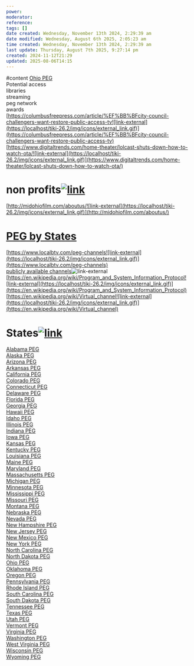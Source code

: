 ```yaml
---
power: 
moderator: 
reference: 
tags: []
date created: Wednesday, November 13th 2024, 2:29:39 am
date modified: Wednesday, August 6th 2025, 2:05:23 am
time created: Wednesday, November 13th 2024, 2:29:39 am
last update: Thursday, August 7th 2025, 9:27:14 pm
created: 2024-11-12T21:29
updated: 2025-08-06T14:15
---
```

#content 
[Ohio PEG](https://localhost/tiki-26.2/tiki-index.php?page=Ohio-PEG "Ohio PEG")  
Potential access  
libraries  
streaming  
peg network  
awards  
[https://columbusfreepress.com/article/%EF%BB%BFcity-council-challengers-want-restore-public-access-tv![link-external](https://localhost/tiki-26.2/img/icons/external_link.gif)](https://columbusfreepress.com/article/%EF%BB%BFcity-council-challengers-want-restore-public-access-tv)  
[https://www.digitaltrends.com/home-theater/lolcast-shuts-down-how-to-watch-ota/![link-external](https://localhost/tiki-26.2/img/icons/external_link.gif)](https://www.digitaltrends.com/home-theater/lolcast-shuts-down-how-to-watch-ota/)

# non profits[![link](https://localhost/tiki-26.2/img/icons/link.png)](https://localhost/tiki-26.2/tiki-index.php?page=Ohio-Organization#non_profits)

[http://midohiofilm.com/aboutus/![link-external](https://localhost/tiki-26.2/img/icons/external_link.gif)](http://midohiofilm.com/aboutus/)

# [PEG by States](https://localhost/tiki-26.2/tiki-index.php?page=PEG-by-States "refresh")

[https://www.localbtv.com/peg-channels![link-external](https://localhost/tiki-26.2/img/icons/external_link.gif)](https://www.localbtv.com/peg-channels)  
[publicly available channels](https://apts.org/stations/find-your-public-tv-station#ohio "External link")![link-external](https://localhost/tiki-26.2/img/icons/external_link.gif)  
[https://en.wikipedia.org/wiki/Program_and_System_Information_Protocol![link-external](https://localhost/tiki-26.2/img/icons/external_link.gif)](https://en.wikipedia.org/wiki/Program_and_System_Information_Protocol)  
[https://en.wikipedia.org/wiki/Virtual_channel![link-external](https://localhost/tiki-26.2/img/icons/external_link.gif)](https://en.wikipedia.org/wiki/Virtual_channel)

# States[![link](https://localhost/tiki-26.2/img/icons/link.png)](https://localhost/tiki-26.2/tiki-index.php?page=PEG-by-States#States)

[Alabama PEG](https://localhost/tiki-26.2/tiki-editpage.php?page=Alabama+PEG)  
[Alaska PEG](https://localhost/tiki-26.2/tiki-editpage.php?page=Alaska+PEG)  
[Arizona PEG](https://localhost/tiki-26.2/tiki-editpage.php?page=Arizona+PEG)  
[Arkansas PEG](https://localhost/tiki-26.2/tiki-editpage.php?page=Arkansas+PEG)  
[California PEG](https://localhost/tiki-26.2/tiki-editpage.php?page=California+PEG)  
[Colorado PEG](https://localhost/tiki-26.2/tiki-editpage.php?page=Colorado+PEG)  
[Connecticut PEG](https://localhost/tiki-26.2/tiki-editpage.php?page=Connecticut+PEG)  
[Delaware PEG](https://localhost/tiki-26.2/tiki-editpage.php?page=Delaware+PEG)  
[Florida PEG](https://localhost/tiki-26.2/tiki-editpage.php?page=Florida+PEG)  
[Georgia PEG](https://localhost/tiki-26.2/tiki-editpage.php?page=Georgia+PEG)  
[Hawaii PEG](https://localhost/tiki-26.2/tiki-editpage.php?page=Hawaii+PEG)  
[Idaho PEG](https://localhost/tiki-26.2/tiki-editpage.php?page=Idaho+PEG)  
[Illinois PEG](https://localhost/tiki-26.2/tiki-editpage.php?page=Illinois+PEG)  
[Indiana PEG](https://localhost/tiki-26.2/tiki-editpage.php?page=Indiana+PEG)  
[Iowa PEG](https://localhost/tiki-26.2/tiki-editpage.php?page=Iowa+PEG)  
[Kansas PEG](https://localhost/tiki-26.2/tiki-editpage.php?page=Kansas+PEG)  
[Kentucky PEG](https://localhost/tiki-26.2/tiki-editpage.php?page=Kentucky+PEG)  
[Louisiana PEG](https://localhost/tiki-26.2/tiki-editpage.php?page=Louisiana+PEG)  
[Maine PEG](https://localhost/tiki-26.2/tiki-editpage.php?page=Maine+PEG)  
[Maryland PEG](https://localhost/tiki-26.2/tiki-editpage.php?page=Maryland+PEG)  
[Massachusetts PEG](https://localhost/tiki-26.2/tiki-editpage.php?page=Massachusetts+PEG)  
[Michigan PEG](https://localhost/tiki-26.2/tiki-editpage.php?page=Michigan+PEG)  
[Minnesota PEG](https://localhost/tiki-26.2/tiki-editpage.php?page=Minnesota+PEG)  
[Mississippi PEG](https://localhost/tiki-26.2/tiki-editpage.php?page=Mississippi+PEG)  
[Missouri PEG](https://localhost/tiki-26.2/tiki-editpage.php?page=Missouri+PEG)  
[Montana PEG](https://localhost/tiki-26.2/tiki-editpage.php?page=Montana+PEG)  
[Nebraska PEG](https://localhost/tiki-26.2/tiki-editpage.php?page=Nebraska+PEG)  
[Nevada PEG](https://localhost/tiki-26.2/tiki-editpage.php?page=Nevada+PEG)  
[New Hampshire PEG](https://localhost/tiki-26.2/tiki-editpage.php?page=New+Hampshire+PEG)  
[New Jersey PEG](https://localhost/tiki-26.2/tiki-editpage.php?page=New+Jersey+PEG)  
[New Mexico PEG](https://localhost/tiki-26.2/tiki-editpage.php?page=New+Mexico+PEG)  
[New York PEG](https://localhost/tiki-26.2/tiki-editpage.php?page=New+York+PEG)  
[North Carolina PEG](https://localhost/tiki-26.2/tiki-editpage.php?page=North+Carolina+PEG)  
[North Dakota PEG](https://localhost/tiki-26.2/tiki-editpage.php?page=North+Dakota+PEG)  
[Ohio PEG](https://localhost/tiki-26.2/tiki-editpage.php?page=Ohio+PEG)  
[Oklahoma PEG](https://localhost/tiki-26.2/tiki-editpage.php?page=Oklahoma+PEG)  
[Oregon PEG](https://localhost/tiki-26.2/tiki-editpage.php?page=Oregon+PEG)  
[Pennsylvania PEG](https://localhost/tiki-26.2/tiki-editpage.php?page=Pennsylvania+PEG)  
[Rhode Island PEG](https://localhost/tiki-26.2/tiki-editpage.php?page=Rhode+Island+PEG)  
[South Carolina PEG](https://localhost/tiki-26.2/tiki-editpage.php?page=South+Carolina+PEG)  
[South Dakota PEG](https://localhost/tiki-26.2/tiki-editpage.php?page=South+Dakota+PEG)  
[Tennessee PEG](https://localhost/tiki-26.2/tiki-editpage.php?page=Tennessee+PEG)  
[Texas PEG](https://localhost/tiki-26.2/tiki-editpage.php?page=Texas+PEG)  
[Utah PEG](https://localhost/tiki-26.2/tiki-editpage.php?page=Utah+PEG)  
[Vermont PEG](https://localhost/tiki-26.2/tiki-editpage.php?page=Vermont+PEG)  
[Virginia PEG](https://localhost/tiki-26.2/tiki-editpage.php?page=Virginia+PEG)  
[Washington PEG](https://localhost/tiki-26.2/tiki-editpage.php?page=Washington+PEG)  
[West Virginia PEG](https://localhost/tiki-26.2/tiki-editpage.php?page=West+Virginia+PEG)  
[Wisconsin PEG](https://localhost/tiki-26.2/tiki-editpage.php?page=Wisconsin+PEG)  
[Wyoming PEG](https://localhost/tiki-26.2/tiki-editpage.php?page=Wyoming+PEG)